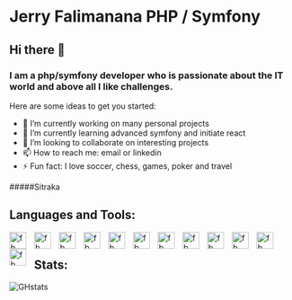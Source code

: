 # Jerry Falimanana PHP / Symfony

## Hi there 👋

### I am a php/symfony developer who is passionate about the IT world and above all I like challenges.

Here are some ideas to get you started:

- 🔭 I’m currently working on many personal projects
- 🌱 I’m currently learning advanced symfony and initiate react
- 👯 I’m looking to collaborate on interesting projects
- 📫 How to reach me: email or linkedin
- ⚡ Fun fact: I love soccer, chess, games, poker and travel

#####Sitraka
## Languages and Tools:

[<img src="https://cdn.jsdelivr.net/gh/devicons/devicon/icons/vscode/vscode-original.svg" align="left" alt="fb" width="30px" style="padding-right:11px"/>](https://code.visualstudio.com/docs)
[<img src="https://cdn.jsdelivr.net/gh/devicons/devicon/icons/symfony/symfony-original.svg" align="left" alt="fb" width="30px" style="padding-right:11px"/>](https://symfony.com/doc/5.4/index.html)
[<img src="https://cdn.jsdelivr.net/gh/devicons/devicon/icons/php/php-original.svg" align="left" alt="fb" width="30px" style="padding-right:11px"/>](https://www.php.net/docs.php)
[<img src="https://api-platform.com/static/2a15225e1eb2d831b3a11e23b5d5ed7d/Logo_Circle%20webby%20text%20blue.svg" align="left" alt="fb" width="30px" style="padding-right:11px"/>](https://api-platform.com/docs)
[<img src="https://cdn.jsdelivr.net/gh/devicons/devicon/icons/javascript/javascript-original.svg" align="left" alt="fb" width="30px" style="padding-right:11px"/>](https://developer.mozilla.org/fr/docs/Web/JavaScript)
[<img src="https://cdn.jsdelivr.net/gh/devicons/devicon/icons/jquery/jquery-original.svg" align="left" alt="fb" width="30px" style="padding-right:11px"/>](https://jquery.com/)
[<img src="https://cdn.jsdelivr.net/gh/devicons/devicon/icons/bootstrap/bootstrap-original.svg" align="left" alt="fb" width="30px" style="padding-right:11px"/>](https://getbootstrap.com/docs/4.1/getting-started/introduction/)
[<img src="https://cdn.jsdelivr.net/gh/devicons/devicon/icons/html5/html5-original.svg" align="left" alt="fb" width="30px" style="padding-right:11px"/>](https://developer.mozilla.org/fr/docs/orphaned/Web/Guide/HTML/HTML5)
[<img src="https://cdn.jsdelivr.net/gh/devicons/devicon/icons/css3/css3-original.svg" align="left" alt="fb" width="30px" style="padding-right:11px"/>](https://developer.mozilla.org/fr/docs/Web/CSS)
[<img src="https://cdn.jsdelivr.net/gh/devicons/devicon/icons/mysql/mysql-original-wordmark.svg" align="left" alt="fb" width="30px" style="padding-right:11px"/>](https://dev.mysql.com/doc/)
[<img src="https://cdn.jsdelivr.net/gh/devicons/devicon/icons/linux/linux-original.svg" align="left" alt="fb" width="30px" style="padding-right:11px"/>](https://linux.die.net/)
[<img src="https://cdn.jsdelivr.net/gh/devicons/devicon/icons/windows8/windows8-original.svg" align="left" alt="fb" width="30px" style="padding-right:11px"/><br/>](https://docs.microsoft.com/en-us/windows/)

## Stats:

 ![GHstats](https://github-readme-stats.vercel.app/api?username=JerryFalimanana&show_icons=true)
